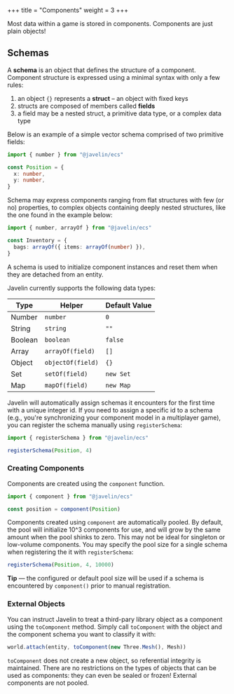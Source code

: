 +++
title = "Components"
weight = 3
+++

Most data within a game is stored in components. Components are just plain objects!

## Schemas

A **schema** is an object that defines the structure of a component. Component structure is expressed using a minimal syntax with only a few rules:

1. an object `{}` represents a **struct** – an object with fixed keys
2. structs are composed of members called **fields**
3. a field may be a nested struct, a primitive data type, or a complex data type

Below is an example of a simple vector schema comprised of two primitive fields:

```ts
import { number } from "@javelin/ecs"

const Position = {
  x: number,
  y: number,
}
```

Schema may express components ranging from flat structures with few (or no) properties, to complex objects containing deeply nested structures, like the one found in the example below:

```ts
import { number, arrayOf } from "@javelin/ecs"

const Inventory = {
  bags: arrayOf({ items: arrayOf(number) }),
}
```

A schema is used to initialize component instances and reset them when they are detached from an entity.

Javelin currently supports the following data types:

| Type    | Helper            | Default Value |
| ------- | ----------------- | ------------- |
| Number  | `number`          | `0`           |
| String  | `string`          | `""`          |
| Boolean | `boolean`         | `false`       |
| Array   | `arrayOf(field)`  | `[]`          |
| Object  | `objectOf(field)` | `{}`          |
| Set     | `setOf(field)`    | `new Set`     |
| Map     | `mapOf(field)`    | `new Map`     |

Javelin will automatically assign schemas it encounters for the first time with a unique integer id. If you need to assign a specific id to a schema (e.g., you're synchronizing your component model in a multiplayer game), you can register the schema manually using `registerSchema`:

```ts
import { registerSchema } from "@javelin/ecs"

registerSchema(Position, 4)
```

### Creating Components

Components are created using the `component` function.

```ts
import { component } from "@javelin/ecs"

const position = component(Position)
```

Components created using `component` are automatically pooled. By default, the pool will initialize 10^3 components for use, and will grow by the same amount when the pool shinks to zero. This may not be ideal for singleton or low-volume components. You may specify the pool size for a single schema when registering the it with `registerSchema`:

```ts
registerSchema(Position, 4, 10000)
```

<aside>
  <p>
    <strong>Tip</strong> — the configured or default pool size will be used if a schema is encountered by <code>component()</code> prior to manual registration.
  </p>
</aside>

### External Objects

You can instruct Javelin to treat a third-pary library object as a component using the `toComponent` method. Simply call `toComponent` with the object and the component schema you want to classify it with:

```ts
world.attach(entity, toComponent(new Three.Mesh(), Mesh))
```

`toComponent` does not create a new object, so referential integrity is maintained. There are no restrictions on the types of objects that can be used as components: they can even be sealed or frozen! External components are not pooled.
